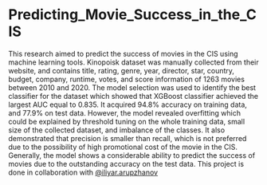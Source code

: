 # Predicting_Movie_Success_in_the_CIS
This research aimed to predict the success of movies in the CIS using machine learning tools. Kinopoisk dataset was manually collected from their website, and contains title, rating, genre, year, director, star, country, budget, company, runtime, votes, and score information of 1263 movies between 2010 and 2020.
The model selection was used to identify the best classifier for the dataset which showed that XGBoost classifier achieved the largest AUC equal to 0.835. It acquired 94.8% accuracy on training data, and 77.9% on test data. However, the model revealed overfitting which could be explained by threshold tuning on the whole training data, small size of the collected dataset, and imbalance of the classes. It also demonstrated that precision is smaller than recall, which is not preferred due to the possibility of high promotional cost of the movie in the CIS. Generally, the model shows a considerable ability to predict the success of movies due to the outstanding accuracy on the test data.
This project is done in collaboration with [@iliyar.arupzhanov](https://github.com/iliyararupzhanov)
